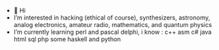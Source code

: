 - 👋 Hi
-  I’m interested in hacking (ethical of course), synthesizers, astronomy, analog electronics, amateur radio, mathematics, and quantum physics
-  I’m currently learning perl and pascal delphi, i know : c++ asm c# java html sql php some haskell and  python

<!---
Sorzus-michael/Sorzus-michael is a ✨ special ✨ repository because its `README.md` (this file) appears on your GitHub profile.
You can click the Preview link to take a look at your changes.
--->
